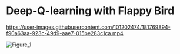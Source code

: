 # Deep-Q-learning with Flappy Bird

https://user-images.githubusercontent.com/101202474/181769894-f90a63aa-923c-49d9-aae7-015be283c1ca.mp4

![Figure_1](https://user-images.githubusercontent.com/101202474/189382442-d65449b3-56cc-458d-9154-0c1dedd4f5e6.png)

